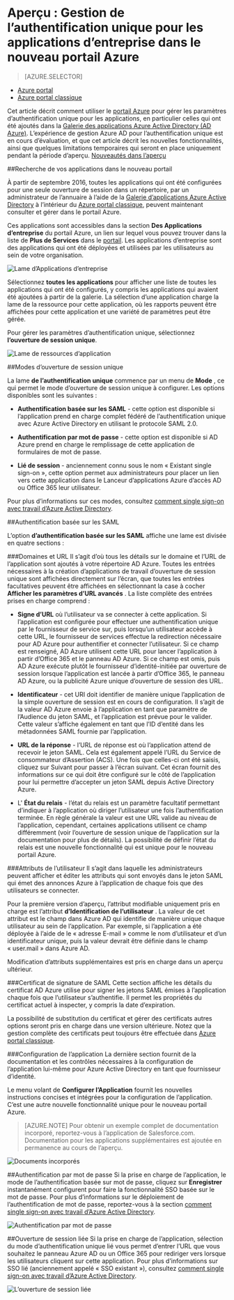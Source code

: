 <properties
    pageTitle="Seule la gestion de session pour les applications d’entreprise dans l’aperçu Azure Active Directory | Microsoft Azure"
    description="Apprenez à gérer l’ouverture de session unique sur pour les applications d’entreprise à l’aide d’Active Directory Azure"
    services="active-directory"
    documentationCenter=""
    authors="asmalser"
    manager="femila"
    editor=""/>

<tags
    ms.service="active-directory"
    ms.devlang="na"
    ms.topic="article"
    ms.tgt_pltfrm="na"
    ms.workload="identity"
    ms.date="09/30/2016"
    ms.author="asmalser"/>

# <a name="preview-managing-single-sign-on-for-enterprise-apps-in-the-new-azure-portal"></a>Aperçu : Gestion de l’authentification unique pour les applications d’entreprise dans le nouveau portail Azure

> [AZURE.SELECTOR]
- [Azure portal](active-directory-enterprise-apps-manage-sso.md)
- [Azure portal classique](active-directory-sso-integrate-saas-apps.md)

Cet article décrit comment utiliser le [portail Azure](https://portal.azure.com) pour gérer les paramètres d’authentification unique pour les applications, en particulier celles qui ont été ajoutés dans la [Galerie des applications Azure Active Directory (AD Azure)](active-directory-appssoaccess-whatis.md#get-started-with-the-azure-ad-application-gallery). L’expérience de gestion Azure AD pour l’authentification unique est en cours d’évaluation, et que cet article décrit les nouvelles fonctionnalités, ainsi que quelques limitations temporaires qui seront en place uniquement pendant la période d’aperçu. [Nouveautés dans l’aperçu](active-directory-preview-explainer.md)

##<a name="finding-your-apps-in-the-new-portal"></a>Recherche de vos applications dans le nouveau portail

À partir de septembre 2016, toutes les applications qui ont été configurées pour une seule ouverture de session dans un répertoire, par un administrateur de l’annuaire à l’aide de la [Galerie d’applications Azure Active Directory](active-directory-appssoaccess-whatis.md#get-started-with-the-azure-ad-application-gallery) à l’intérieur du [Azure portal classique](https://manage.windowsazure.com), peuvent maintenant consulter et gérer dans le portail Azure.

Ces applications sont accessibles dans la section **Des Applications d’entreprise** du portail Azure, un lien sur lequel vous pouvez trouver dans la liste de **Plus de Services** dans le [portail](https://portal.azure.com). Les applications d’entreprise sont des applications qui ont été déployées et utilisées par les utilisateurs au sein de votre organisation.

![Lame d’Applications d’entreprise][1]

Sélectionnez **toutes les applications** pour afficher une liste de toutes les applications qui ont été configurés, y compris les applications qui avaient été ajoutées à partir de la galerie. La sélection d’une application charge la lame de la ressource pour cette application, où les rapports peuvent être affichées pour cette application et une variété de paramètres peut être gérée.

Pour gérer les paramètres d’authentification unique, sélectionnez **l’ouverture de session unique**.

![Lame de ressources d’application][2]


##<a name="single-sign-on-modes"></a>Modes d’ouverture de session unique

La lame **de l’authentification unique** commence par un menu de **Mode** , ce qui permet le mode d’ouverture de session unique à configurer. Les options disponibles sont les suivantes :

* **Authentification basée sur les SAML** - cette option est disponible si l’application prend en charge complet fédéré de l’authentification unique avec Azure Active Directory en utilisant le protocole SAML 2.0.

* **Authentification par mot de passe** - cette option est disponible si AD Azure prend en charge le remplissage de cette application de formulaires de mot de passe.

* **Lié de session** - anciennement connu sous le nom « Existant single sign-on », cette option permet aux administrateurs pour placer un lien vers cette application dans le Lanceur d’applications Azure d’accès AD ou Office 365 leur utilisateur.

Pour plus d’informations sur ces modes, consultez [comment single sign-on avec travail d’Azure Active Directory](active-directory-appssoaccess-whatis.md#how-does-single-sign-on-with-azure-active-directory-work).


##<a name="saml-based-sign-on"></a>Authentification basée sur les SAML

L’option **d’authentification basée sur les SAML** affiche une lame est divisée en quatre sections :

###<a name="domains-and-urls"></a>Domaines et URL
Il s’agit d’où tous les détails sur le domaine et l’URL de l’application sont ajoutés à votre répertoire AD Azure. Toutes les entrées nécessaires à la création d’applications de travail d’ouverture de session unique sont affichées directement sur l’écran, que toutes les entrées facultatives peuvent être affichées en sélectionnant la case à cocher **Afficher les paramètres d’URL avancés** . La liste complète des entrées prises en charge comprend :

* **Signe d’URL** où l’utilisateur va se connecter à cette application. Si l’application est configurée pour effectuer une authentification unique par le fournisseur de service sur, puis lorsqu’un utilisateur accède à cette URL, le fournisseur de services effectue la redirection nécessaire pour AD Azure pour authentifier et connecter l’utilisateur. Si ce champ est renseigné, AD Azure utilisent cette URL pour lancer l’application à partir d’Office 365 et le panneau AD Azure. Si ce champ est omis, puis AD Azure exécute plutôt le fournisseur d’identité-initiée par ouverture de session lorsque l’application est lancée à partir d’Office 365, le panneau AD Azure, ou la publicité Azure unique d’ouverture de session des URL.

* **Identificateur** - cet URI doit identifier de manière unique l’application de la simple ouverture de session est en cours de configuration. Il s’agit de la valeur AD Azure envoie à l’application en tant que paramètre de l’Audience du jeton SAML, et l’application est prévue pour le valider. Cette valeur s’affiche également en tant que l’ID d’entité dans les métadonnées SAML fournie par l’application.

* **URL de la réponse** - l’URL de réponse est où l’application attend de recevoir le jeton SAML. Cela est également appelé l’URL du Service de consommateur d’Assertion (ACS). Une fois que celles-ci ont été saisis, cliquez sur Suivant pour passer à l’écran suivant. Cet écran fournit des informations sur ce qui doit être configuré sur le côté de l’application pour lui permettre d’accepter un jeton SAML depuis Active Directory Azure.

* L' **État du relais** - l’état du relais est un paramètre facultatif permettant d’indiquer à l’application où diriger l’utilisateur une fois l’authentification terminée. En règle générale la valeur est une URL valide au niveau de l’application, cependant, certaines applications utilisent ce champ différemment (voir l’ouverture de session unique de l’application sur la documentation pour plus de détails). La possibilité de définir l’état du relais est une nouvelle fonctionnalité qui est unique pour le nouveau portail Azure.

###<a name="user-attributes"></a>Attributs de l’utilisateur
Il s’agit dans laquelle les administrateurs peuvent afficher et éditer les attributs qui sont envoyés dans le jeton SAML qui émet des annonces Azure à l’application de chaque fois que des utilisateurs se connecter.

Pour la première version d’aperçu, l’attribut modifiable uniquement pris en charge est l’attribut **d’Identification de l’utilisateur** . La valeur de cet attribut est le champ dans Azure AD qui identifie de manière unique chaque utilisateur au sein de l’application. Par exemple, si l’application a été déployée à l’aide de le « adresse E-mail » comme le nom d’utilisateur et d’un identificateur unique, puis la valeur devrait être définie dans le champ « user.mail » dans Azure AD.

Modification d’attributs supplémentaires est pris en charge dans un aperçu ultérieur.

###<a name="saml-signing-certificate"></a>Certificat de signature de SAML
Cette section affiche les détails du certificat AD Azure utilise pour signer les jetons SAML émises à l’application chaque fois que l’utilisateur s’authentifie. Il permet les propriétés du certificat actuel à inspecter, y compris la date d’expiration.

La possibilité de substitution du certificat et gérer des certificats autres options seront pris en charge dans une version ultérieure. Notez que la gestion complète des certificats peut toujours être effectuée dans [Azure portal classique](active-directory-sso-certs.md).

###<a name="application-configuration"></a>Configuration de l’application
La dernière section fournit de la documentation et les contrôles nécessaires à la configuration de l’application lui-même pour Azure Active Directory en tant que fournisseur d’identité.

Le menu volant de **Configurer l’Application** fournit les nouvelles instructions concises et intégrées pour la configuration de l’application. C’est une autre nouvelle fonctionnalité unique pour le nouveau portail Azure.

> [AZURE.NOTE] Pour obtenir un exemple complet de documentation incorporé, reportez-vous à l’application de Salesforce.com. Documentation pour les applications supplémentaires est ajoutée en permanence au cours de l’aperçu.

![Documents incorporés][3]

##<a name="password-based-sign-on"></a>Authentification par mot de passe
Si la prise en charge de l’application, le mode de l’authentification basée sur mot de passe, cliquez sur **Enregistrer** instantanément configurent pour faire la fonctionnalité SSO basée sur le mot de passe. Pour plus d’informations sur le déploiement de l’authentification de mot de passe, reportez-vous à la section [comment single sign-on avec travail d’Azure Active Directory](active-directory-appssoaccess-whatis.md#how-does-single-sign-on-with-azure-active-directory-work).

![Authentification par mot de passe][4]


##<a name="linked-sign-on"></a>Ouverture de session liée
Si la prise en charge de l’application, sélection du mode d’authentification unique lié vous permet d’entrer l’URL que vous souhaitez le panneau Azure AD ou un Office 365 pour rediriger vers lorsque les utilisateurs cliquent sur cette application. Pour plus d’informations sur SSO lié (anciennement appelé « SSO existant »), consultez [comment single sign-on avec travail d’Azure Active Directory](active-directory-appssoaccess-whatis.md#how-does-single-sign-on-with-azure-active-directory-work).

![L’ouverture de session liée][5]

[1]: ./media/active-directory-enterprise-apps-manage-sso/enterprise-apps-blade.PNG
[2]: ./media/active-directory-enterprise-apps-manage-sso/enterprise-apps-sso-blade.PNG
[3]: ./media/active-directory-enterprise-apps-manage-sso/enterprise-apps-blade-embedded-docs.PNG
[4]: ./media/active-directory-enterprise-apps-manage-sso/enterprise-apps-blade-password-sso.PNG
[5]: ./media/active-directory-enterprise-apps-manage-sso/enterprise-apps-blade-linked-sso.PNG
